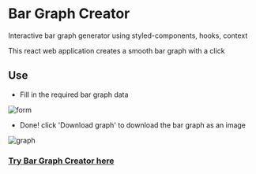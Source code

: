 # Bar Graph Creator
Interactive bar graph generator using styled-components, hooks, context

This react web application creates a smooth bar graph with a click

## Use 

- Fill in the required bar graph data

![form](https://user-images.githubusercontent.com/78507737/135333435-8c7dc143-1f51-4f07-99e3-2841e2f2f620.png)

- Done! click 'Download graph' to download the bar graph as an image

![graph](https://user-images.githubusercontent.com/78507737/135333487-d99bbad0-f8ef-4b66-b622-32133cb61fd7.png)

### [Try Bar Graph Creator here](https://bargraphcreator.netlify.app/)
